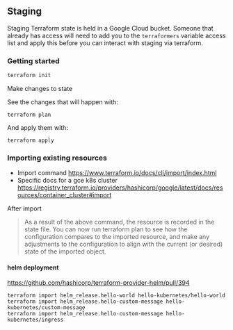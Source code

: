## Staging

Staging Terraform state is held in a Google Cloud bucket.
Someone that already has access will need to add you to the `terraformers` variable access list and apply this before you can interact with staging via terraform.

### Getting started

```sh
terraform init
```

Make changes to state

See the changes that will happen with:

```
terraform plan
```

And apply them with:

```
terraform apply
```

### Importing existing resources

- Import command https://www.terraform.io/docs/cli/import/index.html
- Specific docs for a gce k8s cluster https://registry.terraform.io/providers/hashicorp/google/latest/docs/resources/container_cluster#import

After import

> As a result of the above command, the resource is recorded in the state file. You can now run terraform plan to see how the configuration compares to the imported resource, and make any adjustments to the configuration to align with the current (or desired) state of the imported object.

#### helm deployment

https://github.com/hashicorp/terraform-provider-helm/pull/394

```
terraform import helm_release.hello-world hello-kubernetes/hello-world
terraform import helm_release.hello-custom-message hello-kubernetes/custom-message
terraform import helm_release.hello-custom-message hello-kubernetes/ingress
```